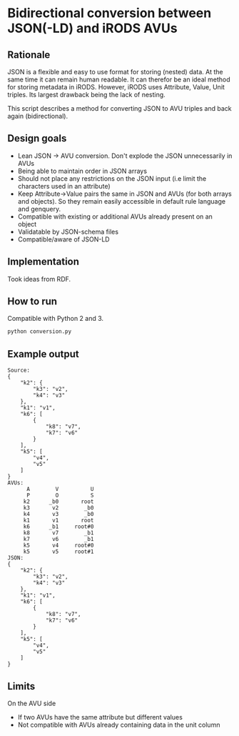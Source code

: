 # Bidirectional conversion between JSON(-LD) and iRODS AVUs

## Rationale

JSON is a flexible and easy to use format for storing (nested) data. At the same time 
it can remain human readable. It can therefor be an ideal method for 
storing metadata in iRODS. However, iRODS uses Attribute, Value, Unit triples. Its 
largest drawback being the lack of nesting. 

This script describes a method for converting JSON to AVU triples and back again 
(bidirectional).

## Design goals

* Lean JSON -> AVU conversion. Don't explode the JSON unnecessarily in AVUs
* Being able to maintain order in JSON arrays
* Should not place any restrictions on the JSON input (i.e limit the characters used in an attribute)
* Keep Attribute->Value pairs the same in JSON and AVUs (for both arrays and objects). So they remain easily accessible in default rule language and genquery.
* Compatible with existing or additional AVUs already present on an object
* Validatable by JSON-schema files
* Compatible/aware of JSON-LD


## Implementation
Took ideas from RDF.

## How to run

Compatible with Python 2 and 3.

```bash
python conversion.py
```

## Example output
```
Source:
{
    "k2": {
        "k3": "v2", 
        "k4": "v3"
    }, 
    "k1": "v1", 
    "k6": [
        {
            "k8": "v7", 
            "k7": "v6"
        }
    ], 
    "k5": [
        "v4", 
        "v5"
    ]
}
AVUs:
      A        V          U
      P        O          S
     k2      _b0       root
     k3       v2        _b0
     k4       v3        _b0
     k1       v1       root
     k6      _b1     root#0
     k8       v7        _b1
     k7       v6        _b1
     k5       v4     root#0
     k5       v5     root#1
JSON:
{
    "k2": {
        "k3": "v2", 
        "k4": "v3"
    }, 
    "k1": "v1", 
    "k6": [
        {
            "k8": "v7", 
            "k7": "v6"
        }
    ], 
    "k5": [
        "v4", 
        "v5"
    ]
}
```

## Limits

On the AVU side
* If two AVUs have the same attribute but different values 
* Not compatible with AVUs already containing data in the unit column